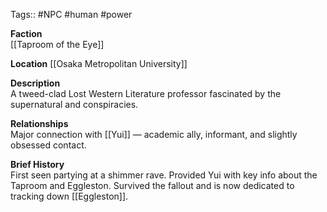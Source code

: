 Tags:: #NPC #human #power

**Faction**  
[[Taproom of the Eye]]

**Location**
[[Osaka Metropolitan University]]

**Description**  
A tweed-clad Lost Western Literature professor fascinated by the supernatural and conspiracies.

**Relationships**  
Major connection with [[Yui]] — academic ally, informant, and slightly obsessed contact.

**Brief History**  
First seen partying at a shimmer rave. Provided Yui with key info about the Taproom and Eggleston. Survived the fallout and is now dedicated to tracking down [[Eggleston]].